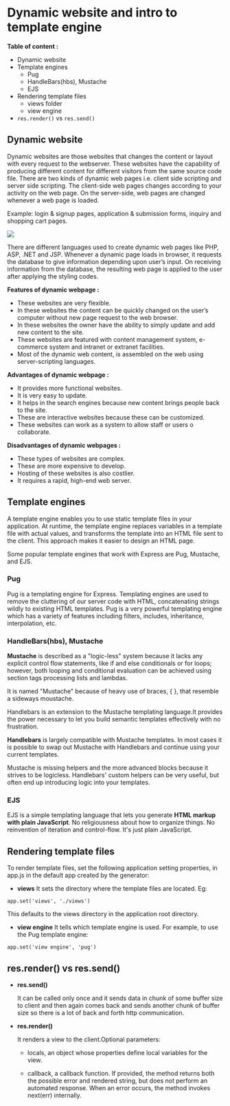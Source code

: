
# Dynamic website and intro to template engine

**Table of content :**

- Dynamic website
- Template engines
    - Pug
    - HandleBars(hbs), Mustache
    - EJS
- Rendering template files
    - views folder
    - view engine
- ```res.render()``` vs ```res.send()```


## Dynamic website

Dynamic websites are those websites that changes the content or layout with every request to the webserver. These websites have the capability of producing different content for different visitors from the same source code file. There are two kinds of dynamic web pages i.e. client side scripting and server side scripting. The client-side web pages changes according to your activity on the web page. On the server-side, web pages are changed whenever a web page is loaded.

Example: login & signup pages, application & submission forms, inquiry and shopping cart pages.

<img src="https://i.ibb.co/5LfS1K7/dynamic.png">

There are different languages used to create dynamic web pages like PHP, ASP, .NET and JSP. Whenever a dynamic page loads in browser, it requests the database to give information depending upon user’s input. On receiving information from the database, the resulting web page is applied to the user after applying the styling codes.

**Features of dynamic webpage :**

- These websites are very flexible.
- In these websites the content can be quickly changed on the user’s computer without new page request to the web browser.
- In these websites the owner have the ability to simply update and add new content to the site.
- These websites are featured with content management system, e-commerce system and intranet or extranet facilities.
- Most of the dynamic web content, is assembled on the web using server-scripting languages.

**Advantages of dynamic webpage :**

- It provides more functional websites.
- It is very easy to update.
- It helps in the search engines because new content brings people back to the site.
- These are interactive websites because these can be customized.
- These websites can work as a system to allow staff or users o collaborate.

**Disadvantages of dynamic webpages :**

- These types of websites are complex.
- These are more expensive to develop.
- Hosting of these websites is also costlier.
- It requires a rapid, high-end web server.

## Template engines

A template engine enables you to use static template files in your application. At runtime, the template engine replaces variables in a template file with actual values, and transforms the template into an HTML file sent to the client. This approach makes it easier to design an HTML page.

Some popular template engines that work with Express are Pug, Mustache, and EJS.

### Pug
Pug is a templating engine for Express. Templating engines are used to remove the cluttering of our server code with HTML, concatenating strings wildly to existing HTML templates. Pug is a very powerful templating engine which has a variety of features including filters, includes, inheritance, interpolation, etc.

### HandleBars(hbs), Mustache


**Mustache** is described as a "logic-less" system because it lacks any explicit control flow statements, like if and else conditionals or for loops; however, both looping and conditional evaluation can be achieved using section tags processing lists and lambdas.

It is named "Mustache" because of heavy use of braces, { }, that resemble a sideways moustache.

Handlebars is an extension to the Mustache templating language.It provides the power necessary to let you build semantic templates effectively with no frustration.


**Handlebars** is largely compatible with Mustache templates. In most cases it is possible to swap out Mustache with Handlebars and continue using your current templates.

Mustache is missing helpers and the more advanced blocks because it strives to be logicless. Handlebars' custom helpers can be very useful, but often end up introducing logic into your templates.

### EJS
EJS is a simple templating language that lets you generate **HTML markup with plain JavaScript**. No religiousness about how to organize things. No reinvention of iteration and control-flow. It's just plain JavaScript.

## Rendering template files

To render template files, set the following application setting properties, in app.js in the default app created by the generator:

- **views**
It sets the directory where the template files are located. 
Eg:
```
app.set('views', './views')
```

This defaults to the views directory in the application root directory.

- **view engine**
It tells which template engine is used.
For example, to use the Pug template engine:
```
app.set('view engine', 'pug')
```

## res.render() vs res.send()

- **res.send()**

    It can be called only once and it sends data in chunk of some buffer size to client and then again comes back and sends another chunk of buffer size so there is a lot of back and forth http communication.

- **res.render()**

    It renders a view to the client.Optional parameters:

    - locals, an object whose properties define local variables for the view.

    - callback, a callback function. If provided, the method returns both the possible error and rendered string, but does not perform an automated response. When an error occurs, the method invokes next(err) internally.
